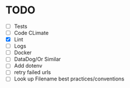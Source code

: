 # TODO

- [ ] Tests
- [ ] Code CLimate
- [x] Lint
- [ ] Logs
- [ ] Docker
- [ ] DataDog/Or Similar
- [ ] Add dotenv
- [ ] retry failed urls
- [ ] Look up Filename best practices/conventions
